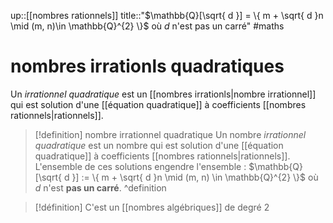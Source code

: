 up::[[nombres rationnels]]
title::"$\mathbb{Q}[\sqrt{ d }] = \{ m + \sqrt{ d }n \mid (m, n)\in \mathbb{Q}^{2} \}$ où $d$ n'est pas un carré"
#maths 
# nombres irrationls quadratiques
Un _irrationnel quadratique_ est un [[nombres irrationls|nombre irrationnel]] qui est solution d'une [[équation quadratique]] à coefficients [[nombres rationnels|rationnels]].

> [!definition] nombre irrationnel quadratique
> Un nombre _irrationnel quadratique_ est un nombre qui est solution d'une [[équation quadratique]] à coefficients [[nombres rationnels|rationnels]].
> L'ensemble de ces solutions engendre l'ensemble : $\mathbb{Q}[\sqrt{ d }] := \{ m + \sqrt{ d }n \mid (m, n) \in \mathbb{Q}^{2} \}$ où $d$ n'est **pas un carré**.
^definition

> [!définition]
> C'est un [[nombres algébriques]] de degré 2
